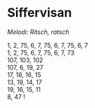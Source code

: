 # Siffervisan
*Melodi: Ritsch, ratsch*

1, 2, 75, 6, 7, 75, 6, 7, 75, 6, 7  
1, 2, 75, 6, 7, 75, 6, 7, 73  
107, 103, 102  
107, 6, 19, 27  
17, 18, 16, 15  
13, 19, 14, 17  
19, 16, 15, 11  
8, 47 !  
